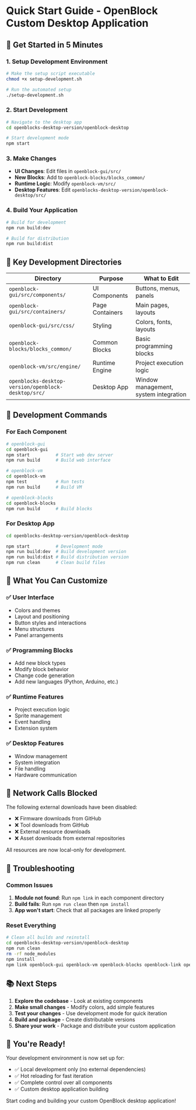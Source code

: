 # Quick Start Guide - OpenBlock Custom Desktop Application

## 🚀 Get Started in 5 Minutes

### 1. Setup Development Environment
```bash
# Make the setup script executable
chmod +x setup-development.sh

# Run the automated setup
./setup-development.sh
```

### 2. Start Development
```bash
# Navigate to the desktop app
cd openblocks-desktop-version/openblock-desktop

# Start development mode
npm start
```

### 3. Make Changes
- **UI Changes**: Edit files in `openblock-gui/src/`
- **New Blocks**: Add to `openblock-blocks/blocks_common/`
- **Runtime Logic**: Modify `openblock-vm/src/`
- **Desktop Features**: Edit `openblocks-desktop-version/openblock-desktop/src/`

### 4. Build Your Application
```bash
# Build for development
npm run build:dev

# Build for distribution
npm run build:dist
```

## 📁 Key Development Directories

| Directory | Purpose | What to Edit |
|-----------|---------|---------------|
| `openblock-gui/src/components/` | UI Components | Buttons, menus, panels |
| `openblock-gui/src/containers/` | Page Containers | Main pages, layouts |
| `openblock-gui/src/css/` | Styling | Colors, fonts, layouts |
| `openblock-blocks/blocks_common/` | Common Blocks | Basic programming blocks |
| `openblock-vm/src/engine/` | Runtime Engine | Project execution logic |
| `openblocks-desktop-version/openblock-desktop/src/` | Desktop App | Window management, system integration |

## 🔧 Development Commands

### For Each Component
```bash
# openblock-gui
cd openblock-gui
npm start          # Start web dev server
npm run build      # Build web interface

# openblock-vm
cd openblock-vm
npm test           # Run tests
npm run build      # Build VM

# openblock-blocks
cd openblock-blocks
npm run build      # Build blocks
```

### For Desktop App
```bash
cd openblocks-desktop-version/openblock-desktop

npm start          # Development mode
npm run build:dev  # Build development version
npm run build:dist # Build distribution version
npm run clean      # Clean build files
```

## 🎯 What You Can Customize

### ✅ User Interface
- Colors and themes
- Layout and positioning
- Button styles and interactions
- Menu structures
- Panel arrangements

### ✅ Programming Blocks
- Add new block types
- Modify block behavior
- Change code generation
- Add new languages (Python, Arduino, etc.)

### ✅ Runtime Features
- Project execution logic
- Sprite management
- Event handling
- Extension system

### ✅ Desktop Features
- Window management
- System integration
- File handling
- Hardware communication

## 🚫 Network Calls Blocked

The following external downloads have been disabled:
- ❌ Firmware downloads from GitHub
- ❌ Tool downloads from GitHub
- ❌ External resource downloads
- ❌ Asset downloads from external repositories

All resources are now local-only for development.

## 🐛 Troubleshooting

### Common Issues
1. **Module not found**: Run `npm link` in each component directory
2. **Build fails**: Run `npm run clean` then `npm install`
3. **App won't start**: Check that all packages are linked properly

### Reset Everything
```bash
# Clean all builds and reinstall
cd openblocks-desktop-version/openblock-desktop
npm run clean
rm -rf node_modules
npm install
npm link openblock-gui openblock-vm openblock-blocks openblock-link openblock-resource
```

## 📚 Next Steps

1. **Explore the codebase** - Look at existing components
2. **Make small changes** - Modify colors, add simple features
3. **Test your changes** - Use development mode for quick iteration
4. **Build and package** - Create distributable versions
5. **Share your work** - Package and distribute your custom application

## 🎉 You're Ready!

Your development environment is now set up for:
- ✅ Local development only (no external dependencies)
- ✅ Hot reloading for fast iteration
- ✅ Complete control over all components
- ✅ Custom desktop application building

Start coding and building your custom OpenBlock desktop application!




